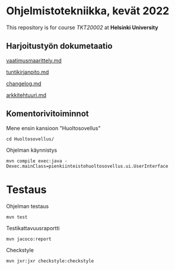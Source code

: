 # Ohjelmistotekniikka, kevät 2022

This repository is for course *TKT20002* at **Helsinki University**

## Harjoitustyön dokumetaatio
[vaatimusmaarittely.md](https://github.com/Zatyri/ot-harjoitustyo/blob/master/dokumentaatio/vaatimusmaarittely.md)

[tuntikirjanpito.md](https://github.com/Zatyri/ot-harjoitustyo/blob/master/dokumentaatio/tuntikirjanpito.md)

[changelog.md](https://github.com/Zatyri/ot-harjoitustyo/blob/master/dokumentaatio/changelog.md)

[arkkitehtuuri.md](https://github.com/Zatyri/ot-harjoitustyo/blob/master/dokumentaatio/arkkitehtuuri.md)

## Komentorivitoiminnot

Mene ensin kansioon "Huoltosovellus"
```
cd Huoltosovellus/
```

Ohjelman käynnistys
```
mvn compile exec:java -Dexec.mainClass=pienkiinteistohuoltosovellus.ui.UserInterface
```

# Testaus

Ohjelman testaus
```
mvn test
```

Testikattavuusraportti
```
mvn jacoco:report
```

Checkstyle
```
mvn jxr:jxr checkstyle:checkstyle
```

